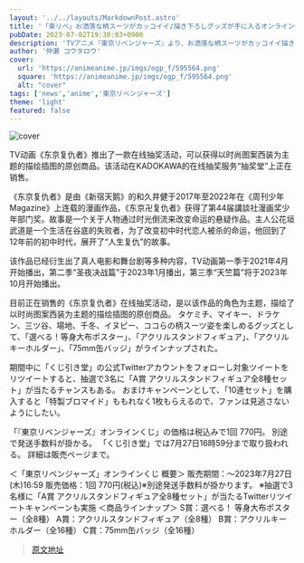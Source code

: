 ```yaml
---
layout: '../../layouts/MarkdownPost.astro'
title: '「東リベ」お洒落な柄スーツがカッコイイ♪描き下ろしグッズが手に入るオンラインくじ登場'
pubDate: 2023-07-02T19:30:03+0900
description: 'TVアニメ『東京リベンジャーズ』より、お洒落な柄スーツがカッコイイ描き下ろしイラストを使用したオリジナル商品が手に入るオンラインくじが登場。KADOKAWAのオンラインくじサービス「くじ引き堂」にて販売中だ。'
author: '仲瀬 コウタロウ'
cover:
  url: 'https://animeanime.jp/imgs/ogp_f/595564.png'
  square: 'https://animeanime.jp/imgs/ogp_f/595564.png'
  alt: "cover"
tags: ['news','anime','東京リベンジャーズ']
theme: 'light'
featured: false
---
```


![cover](https://animeanime.jp/imgs/ogp_f/595564.png)

TV动画《东京复仇者》推出了一款在线抽奖活动，可以获得以时尚图案西装为主题的描绘插图的原创商品。该活动在KADOKAWA的在线抽奖服务“抽奖堂”上正在销售。

《东京复仇者》是由《新宿天鹅》的和久井健于2017年至2022年在《周刊少年Magazine》上连载的漫画作品，《东京卍复仇者》获得了第44届講談社漫画奖少年部门奖。故事是一个关于人物通过时光倒流来改变命运的悬疑作品。主人公花垣武道是一个生活在谷底的失败者，为了改变初中时代恋人被杀的命运，他回到了12年前的初中时代，展开了“人生复仇”的故事。

该作品已经衍生出了真人电影和舞台剧等多种内容，TV动画第一季于2021年4月开始播出，第二季“圣夜决战篇”于2023年1月播出，第三季“天竺篇”将于2023年10月开始播出。

目前正在销售的《东京复仇者》在线抽奖活动，是以该作品的角色为主题，描绘了以时尚图案西装为主题的描绘插图的原创商品。
タケミチ、マイキー、ドラケン、三ツ谷、場地、千冬、イヌピー、ココらの柄スーツ姿を楽しめるグッズとして、「選べる！等身大布ポスター」、「アクリルスタンドフィギュア」、「アクリルキーホルダー」、「75mm缶バッジ」がラインナップされた。

期間中に「くじ引き堂」の公式Twitterアカウントをフォローし対象ツイートをリツイートすると、抽選で3名に「A賞 アクリルスタンドフィギュア全8種セット」が当たるチャンスもある。 おまけキャンペーンとして、「10連セット」を購入すると「特製ブロマイド」ももれなく1枚もらえるので、ファンは見逃さないようにしたい。

「『東京リベンジャーズ』オンラインくじ」の価格は税込みで1回 770円。 別途で発送手数料が掛かる。 「くじ引き堂」では7月27日16時59分まで取り扱われる。 詳細は販売ページまで。

＜「東京リベンジャーズ」オンラインくじ 概要＞
販売期間：～2023年7月27日(木)16:59
販売価格：1回 770円(税込)※別途発送手数料が掛かります。
※抽選で3名様に「A賞 アクリルスタンドフィギュア全8種セット」が当たるTwitterリツイートキャンペーンも実施
＜商品ラインナップ＞
S賞：選べる！ 等身大布ポスター（全8種）
A賞：アクリルスタンドフィギュア（全8種）
B賞：アクリルキーホルダー（全16種）
C賞：75mm缶バッジ（全16種）

>[原文地址](https://animeanime.jp/article/2023/07/02/78312.html)  